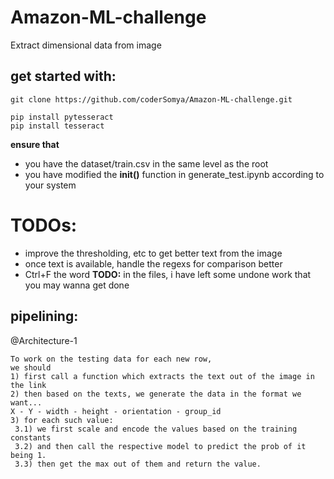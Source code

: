 # Amazon-ML-challenge
Extract dimensional data from image


## get started with:

```
git clone https://github.com/coderSomya/Amazon-ML-challenge.git
```

```
pip install pytesseract
pip install tesseract
```

__ensure that__

- you have the dataset/train.csv in the same level as the root
- you have modified the __init()__ function in generate_test.ipynb according to your system

# TODOs:

- improve the thresholding, etc to get better text from the image
- once text is available, handle the regexs for comparison better
- Ctrl+F the word __TODO:__ in the files, i have left some undone work that you may wanna get done


## pipelining:

@Architecture-1
```
To work on the testing data for each new row,
we should
1) first call a function which extracts the text out of the image in the link
2) then based on the texts, we generate the data in the format we want...
X - Y - width - height - orientation - group_id
3) for each such value:
 3.1) we first scale and encode the values based on the training constants
 3.2) and then call the respective model to predict the prob of it being 1.
 3.3) then get the max out of them and return the value.
```
